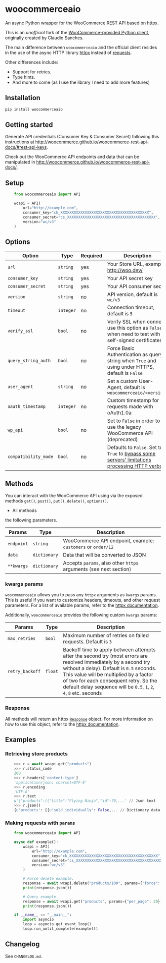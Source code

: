 # woocommerceaio

An async Python wrapper for the WooCommerce REST API based on [httpx](https://www.python-httpx.org/). 

This is an _unofficial_ fork of the [WooCommerce-provided Python client](https://github.com/woocommerce/wc-api-python), originally created by Claudio Sanches.

The main difference between `woocommerceaio` and the official client resides in the use of the async HTTP library [httpx](https://www.python-httpx.org/) instead of [requests](https://requests.readthedocs.io/en/latest/).

Other differences include:

- Support for retries.
- Type hints.
- And more to come (as I use the library I need to add more features)

## Installation

```sh
pip install woocommerceaio
```

## Getting started

Generate API credentials (Consumer Key & Consumer Secret) following this instructions at http://woocommerce.github.io/woocommerce-rest-api-docs/#rest-api-keys.

Check out the WooCommerce API endpoints and data that can be manipulated in http://woocommerce.github.io/woocommerce-rest-api-docs/.

## Setup

```python
    from woocommerceaio import API

    wcapi = API(
        url="http://example.com",
        consumer_key="ck_XXXXXXXXXXXXXXXXXXXXXXXXXXXXXXXXXXXXXXXX",
        consumer_secret="cs_XXXXXXXXXXXXXXXXXXXXXXXXXXXXXXXXXXXXXXXX",
        version="wc/v3"
    )
```

## Options

| Option | Type | Required | Description |
|--------|------|----------|-------------|
| `url` | `string` | yes | Your Store URL, example: http://woo.dev/ |
| `consumer_key` | `string`  | yes | Your API secret key |
| `consumer_secret` | `string` | yes | Your API consumer secret |
| `version` | `string` | no | API version, default is `wc/v3` |
| `timeout` | `integer` | no | Connection timeout, default is `5` |
| `verify_ssl` | `bool` | no | Verify SSL when connect, use this option as `False` when need to test with self-signed certificates |
| `query_string_auth` | `bool` | no | Force Basic Authentication as query string when `True` and using under HTTPS, default is `False` |
| `user_agent` | `string` | no | Set a custom User-Agent, default is `woocommerceaio/<version>` |
| `oauth_timestamp` | `integer` | no | Custom timestamp for requests made with oAuth1.0a |
| `wp_api` | `bool` | no | Set to `False` in order to use the legacy WooCommerce API (deprecated) |
| `compatibility_mode` | `bool` | no | Defaults to `False`. Set to `True` to [bypass some servers' limitations processing HTTP verbs](https://developer.wordpress.org/rest-api/using-the-rest-api/global-parameters/#_method-or-x-http-method-override-header). |

## Methods

You can interact with the WooCommerce API using via the exposed methods `get()`, `post()`, `put()`, `delete()`, `options()`.

- All methods

 the following parameters.

| Params | Type | Description |
|--------|------|-------------|
| `endpoint` | `string` | WooCommerce API endpoint, example: `customers` or `order/12` |
| `data` | `dictionary` | Data that will be converted to JSON |
| `**kwargs` | `dictionary` | Accepts `params`, also other `httpx` arguments (see next section) |

### kwargs params

`woocommerceaio` allows you to pass any `httpx` arguments as `kwargs` params. This is useful if you want to customize headers, timeouts, and other request parameters. For a list of available params, refer to the [httpx documentation](https://www.python-httpx.org/api/#request).

Additionally, `woocommerceaio` provides the following custom `kwargs` params:

| Params | Type | Description |
|--------|------|-------------|
| `max_retries` | `bool` | Maximum number of retries on failed requests. Default is `3` |
| `retry_backoff` | `float` | Backoff time to apply between attempts after the second try (most errors are resolved immediately by a second try without a delay). Default is `0.5` seconds. This value will be multiplied by a factor of two for each consequent retry. So the default delay sequence will be `0.5`, `1`, `2`, `4`, `8` etc. seconds |

### Response

All methods will return an httpx [`Response`](https://www.python-httpx.org/api/#response) object. For more information on how to use this object, refer to the [httpx documentation](https://www.python-httpx.org/api/#response).

## Examples

### Retrieving store products

```python
    >>> r = await wcapi.get("products")
    >>> r.status_code
    200
    >>> r.headers['content-type']
    'application/json; charset=UTF-8'
    >>> r.encoding
    'UTF-8'
    >>> r.text
    u'{"products":[{"title":"Flying Ninja","id":70,...' // Json text
    >>> r.json()
    {u'products': [{u'sold_individually': False,... // Dictionary data
```

### Making requests with `params`

```python
    from woocommerceaio import API

    async def example():
        wcapi = API(
            url="http://example.com",
            consumer_key="ck_XXXXXXXXXXXXXXXXXXXXXXXXXXXXXXXXXXXXXXXX",
            consumer_secret="cs_XXXXXXXXXXXXXXXXXXXXXXXXXXXXXXXXXXXXXXXX",
            version="wc/v3"
        )

        # Force delete example.
        response = await wcapi.delete("products/100", params={"force": True})
        print(response.json())

        # Query example.
        response = await wcapi.get("products", params={"per_page": 20})
        print(response.json())

    if __name__ == "__main__":
        import asyncio
        loop = asyncio.get_event_loop()
        loop.run_until_complete(example())
```

## Changelog

See `CHANGELOG.md`.
